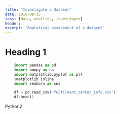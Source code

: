 ```yaml
---
title: "Investigate a Dataset"
date: 2019-09-15
tags: [data, analtics, investigate]
header:
excerpt: "Analatical assessment of a dataset"
---
```


# Heading 1
```python
    import pandas as pd
    import numpy as np
    import matplotlib.pyplot as plt
    %matplotlib inline
    import seaborn as sns

    df = pd.read_csv('fulfilment_center_info.csv')
    df.head()
```

Python2
```python
